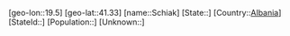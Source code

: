 ﻿---
location: [41.33,19.5]
type: City
tags:
- geo/City


SpocWebEntityId: 34011
isDeleted: false
confidential: public

---
[geo-lon::19.5]
[geo-lat::41.33]
[name::Schiak]
[State::]
[Country::[Albania](geo/Continent/Europe/Albania.md)]
[StateId::]
[Population::]
[Unknown::]

